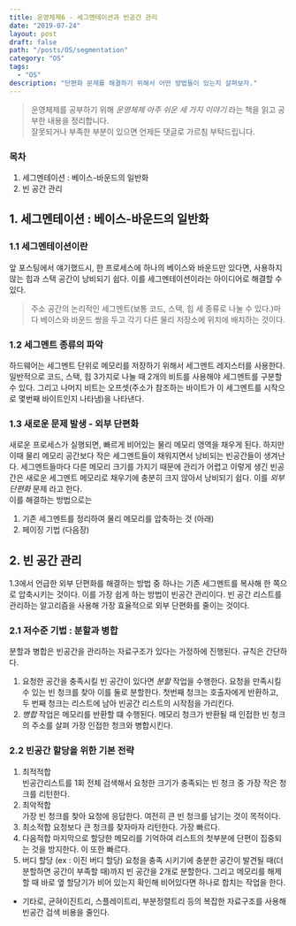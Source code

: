```yaml
---
title: 운영체제6 - 세그멘테이션과 빈공간 관리
date: "2019-07-24"
layout: post
draft: false
path: "/posts/OS/segmentation"
category: "OS"
tags:
  - "OS"
description: "단편화 문제를 해결하기 위해서 어떤 방법들이 있는지 살펴보자."
---
```


> 운영체제를 공부하기 위해 *운영체제 아주 쉬운 세 가지 이야기* 라는 책을 읽고 공부한 내용을 정리합니다.  
> 잘못되거나 부족한 부분이 있으면 언제든 댓글로 가르침 부탁드립니다.


### 목차
1. 세그멘테이션 : 베이스-바운드의 일반화
2. 빈 공간 관리
  
  
## 1. 세그멘테이션 : 베이스-바운드의 일반화
### 1.1 세그멘테이션이란
앞 포스팅에서 얘기했드시, 한 프로세스에 하나의 베이스와 바운드만 있다면, 사용하지 않는 힙과 스택 공간이 낭비되기 쉽다.
이를 세그멘테이션이라는 아이디어로 해결할 수 있다.
> 주소 공간의 논리적인 세그멘트(보통 코드, 스택, 힙 세 종류로 나눌 수 있다.)마다 베이스와 바운드 쌍을 두고 각기 다른 물리 저장소에 위치에 배치하는 것이다.

### 1.2 세그멘트 종류의 파악
하드웨어는 세그멘트 단위로 메모리를 저장하기 위해서 세그멘트 레지스터를 사용한다.
일반적으로 코드, 스택, 힙 3가지로 나눌 때 2개의 비트를 사용해야 세그멘트를 구분할 수 있다.
그리고 나머지 비트는 오프셋(주소가 참조하는 바이트가 이 세그멘트를 시작으로 몇번째 바이트인지 나타냄)을 나타낸다.

### 1.3 새로운 문제 발생 - 외부 단편화
새로운 프로세스가 실행되면, 빠르게 비어있는 물리 메모리 영역을 채우게 된다. 
하지만 이때 물리 메모리 공간보다 작은 세그멘트들이 채워지면서 낭비되는 빈공간들이 생겨난다. 
세그멘트들마다 다른 메모리 크기를 가지기 때문에 관리가 어렵고 이렇게 생긴 빈공간은 새로운 세그멘트 메모리로 채우기에 충분히 크지 않아서 낭비되기 쉽다. 
이를 *외부 단편화* 문제 라고 한다.  
이를 해결하는 방법으로는
1. 기존 세그멘트를 정리하여 물리 메모리를 압축하는 것 (아래)
2. 페이징 기법 (다음장)

## 2. 빈 공간 관리
1.3에서 언급한 외부 단편화를 해결하는 방법 중 하나는 기존 세그멘트를 복사해 한 쪽으로 압축시키는 것이다. 이를 가장 쉽게 하는 방법이 빈공간 관리이다.
빈 공간 리스트를 관리하는 알고리즘을 사용해 가장 효율적으로 외부 단편화를 줄이는 것이다.

### 2.1 저수준 기법 : 분할과 병합
분할과 병합은 빈공간을 관리하는 자료구조가 있다는 가정하에 진행된다. 규칙은 간단하다.
1. 요청한 공간을 충족시킬 빈 공간이 있다면 *분할* 작업을 수행한다. 요청을 만족시킬 수 있는 빈 청크를 찾아 이를 둘로 분할한다. 첫번째 청크는 호출자에게 반환하고, 두 번째 청크는 리스트에 남아 빈공간 리스트의 시작점을 가리킨다.
2. *병합* 작업은 메모리를 반환할 떄 수행된다. 메모리 청크가 반환될 때 인접한 빈 청크의 주소를 살펴 가장 인접한 청크와 병합시킨다.

### 2.2 빈공간 할당을 위한 기본 전략
1. 최적적합  
빈공간리스트를 1회 전체 검색해서 요청한 크기가 충족되는 빈 청크 중 가장 작은 청크를 리턴한다.
2. 최악적합  
가장 빈 청크를 찾아 요청에 응답한다. 여전히 큰 빈 청크를 남기는 것이 목적이다.
3. 최소적합
요청보다 큰 청크를 찾자마자 리턴한다. 가장 빠르다.
4. 다음적합
마지막으로 할당한 메모리를 기억하여 리스트의 첫부분에 단편이 집중되는 것을 방지한다. 이 또한 빠르다.
5. 버디 할당 (ex : 이진 버디 할당)
요청을 충족 시키기에 충분한 공간이 발견될 때(더 분할하면 공간이 부족할 때)까지 빈 공간을 2개로 분할한다. 그리고 메모리를 해제할 때 바로 옆 할당기가 비어 있는지 확인해 비어있다면 하나로 합치는 작업을 한다.

* 기타로, 균혀이진트리, 스플레이트리, 부분정렬트리 등의 복잡한 자료구조를 사용해 빈공간 검색 비용을 줄인다.